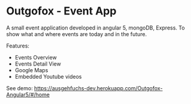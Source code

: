 # Outgofox - Event App

A small event application developed in angular 5, mongoDB, Express.
To show what and where events are today and in the future.

Features:
- Events Overview
- Events Detail View
- Google Maps
- Embedded Youtube videos

See demo: https://ausgehfuchs-dev.herokuapp.com/Outgofox-Angular5/#/home
